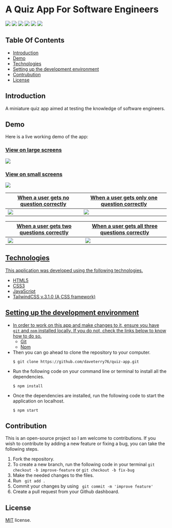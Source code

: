 # A Quiz App For Software Engineers

<img src='https://img.shields.io/badge/version-1.0.0-informational'> <img src='https://img.shields.io/badge/build-passing-success'> <img src='https://img.shields.io/badge/npm-v.8.3.2-yellow'> <img src='https://img.shields.io/badge/PRs-Welcome-brightgreen'> <img src='https://img.shields.io/badge/tailwind-v.3.1-blue'> <img src='https://img.shields.io/badge/license-MIT-important'>

## Table Of Contents

- <a href='https://github.com/daveterry76/quiz-app#introduction'>Introduction</a>
- <a href='https://github.com/daveterry76/quiz-app#demo'>Demo</a>
- <a href='https://github.com/daveterry76/quiz-app#technologies'>Technologies</a>
- <a href='https://github.com/daveterry76/quiz-app#setting-up-the-development-environment'>Setting up the development environment</a>
- <a href='https://github.com/daveterry76/quiz-app#contribution'>Contrubution</a>
- <a href='https://github.com/daveterry76/quiz-app#license'>License</a>


## Introduction

A miniature quiz app aimed at testing the knowledge of software engineers.

## Demo
 Here is a live working demo of the app: <a href='https://daveterry76.github.io/quiz-app/' target=_blank>
 
 ### View on large screens
 <img src='https://www.linkpicture.com/q/quiz-lg-screen.png'>
 
 ### View on small screens
 <img src='https://www.linkpicture.com/q/quiz-sm-screen.png'>
 
 | When a user gets no question correctly | When a user gets only one question correctly |
 | --------------------------------- | ------------------------------ |
 | <img src='https://www.linkpicture.com/q/quiz-0.png'> | <img src='https://www.linkpicture.com/q/quiz-1.png'> |
 
 | When a user gets two questions correctly | When a user gets all three questions correctly |
 | --------------------------------- | ------------------------------ |
 | <img src='https://www.linkpicture.com/q/quiz-2.png'> | <img src='https://www.linkpicture.com/q/quiz-3_1.png'> |
 
 
## Technologies
This application was developed using the following technologies.

- HTML5
- CSS3
- JavaScript
- TailwindCSS v.3.1.0 (A CSS framework)

## Setting up the development environment

- In order to work on this app and make changes to it, ensure you have `git` and `npm` installed locally. If you do not, check the links below to know how to do so. 
  - [Git](https://git-scm.com/)
  - [Npm](https://www.npmjs.com/)
- Then you can go ahead to clone the repository to your computer.
  ```
  $ git clone https://github.com/daveterry76/quiz-app.git
  ```
- Run the following code on your command line or terminal to install all the dependencies.
  ```
  $ npm install
  ```
- Once the dependencies are installed, run the following code to start the application on localhost.
  ```
  $ npm start
  ```
  
## Contribution
This is an open-source project so I am welcome to contributions. If you wish to contribute by adding a new feature or fixing a bug, you can take the following steps.

1. Fork the repository.
2. To create a new branch, run the following code in your terminal
   ` git checkout -b improve-feature ` or ` git checkout -b fix-bug `
3. Make the needed changes to the files.
4. Run ` git add .`
5. Commit your changes by using ` git commit -m 'improve feature'`
6. Create a pull request from your Github dashboard.


## License
[MIT](https://github.com/daveterry76/quiz-app/blob/main/LICENSE) license.


  
